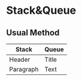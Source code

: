 # Stack&Queue

## Usual Method
| Stack      | Queue |
| ----------- | ----------- |
| Header      | Title       |
| Paragraph   | Text        |

